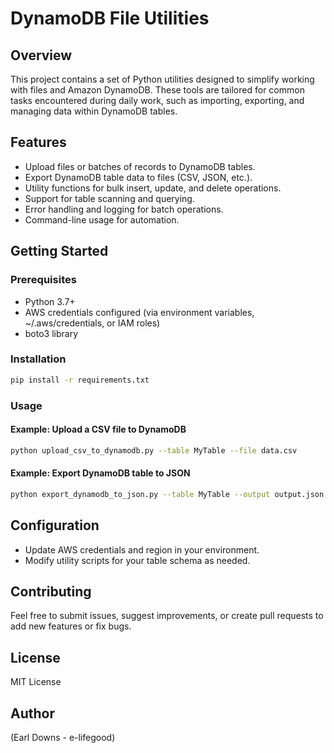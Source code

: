 # DynamoDB File Utilities

## Overview

This project contains a set of Python utilities designed to simplify working with files and Amazon DynamoDB. These tools are tailored for common tasks encountered during daily work, such as importing, exporting, and managing data within DynamoDB tables.

## Features

- Upload files or batches of records to DynamoDB tables.
- Export DynamoDB table data to files (CSV, JSON, etc.).
- Utility functions for bulk insert, update, and delete operations.
- Support for table scanning and querying.
- Error handling and logging for batch operations.
- Command-line usage for automation.

## Getting Started

### Prerequisites

- Python 3.7+
- AWS credentials configured (via environment variables, ~/.aws/credentials, or IAM roles)
- boto3 library

### Installation

```bash
pip install -r requirements.txt
```

### Usage

#### Example: Upload a CSV file to DynamoDB

```bash
python upload_csv_to_dynamodb.py --table MyTable --file data.csv
```

#### Example: Export DynamoDB table to JSON

```bash
python export_dynamodb_to_json.py --table MyTable --output output.json
```

## Configuration

- Update AWS credentials and region in your environment.
- Modify utility scripts for your table schema as needed.

## Contributing

Feel free to submit issues, suggest improvements, or create pull requests to add new features or fix bugs.

## License

MIT License

## Author

(Earl Downs - e-lifegood)
